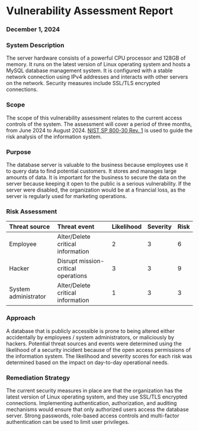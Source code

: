 <h1>Vulnerability Assessment Report</h1>
<h3>December 1, 2024</h3>

<h3>System Description</h3>
The server hardware consists of a powerful CPU processor and 128GB of memory. It runs on the latest version of Linux operating system and hosts a MySQL database management system. It is configured with a stable network connection using IPv4 addresses and interacts with other servers on the network. Security measures include SSL/TLS encrypted connections.
<h3>Scope</h3>
The scope of this vulnerability assessment relates to the current access controls of the system. The assessment will cover a period of three months, from June 2024 to August 2024. <a href="https://github.com/TasneemSiddiqui/AnalyzeAVulnerableSystem/blob/main/NIST-SP-800-30_Rev.-1.md">NIST SP 800-30 Rev. 1<a></a> is used to guide the risk analysis of the information system.
<h3>Purpose</h3>

The database server is valuable to the business because employees use it to query data to find potential customers. It stores and manages large amounts of data. It is important for the business to secure the data on the server because keeping it open to the public is a serious vulnerability. If the server were disabled, the organization would be at a financial loss, as the server is regularly used for marketing operations.
<h3>Risk Assessment</h3>

|Threat source|	Threat event|	Likelihood|	Severity|	Risk|
|:------|:-----|:-----|:-----|:-----|
|Employee	|Alter/Delete critical information	|2	|3	|6|
|Hacker	|Disrupt mission-critical operations	|3	|3	|9|
|System administrator	|Alter/Delete critical information	|1	|3	|3|
<h3>Approach</h3>

A database that is publicly accessible is prone to being altered either accidentally by employees / system administrators, or maliciously by hackers. Potential threat sources and events were determined using the likelihood of a security incident because of the open access permissions of the information system. The likelihood and severity scores for each risk was determined based on the impact on day-to-day operational needs. 
<h3>Remediation Strategy</h3>
The current security measures in place are that the organization has the latest version of Linux operating system, and they use SSL/TLS encrypted connections. Implementing authentication, authorization, and auditing mechanisms would ensure that only authorized users access the database server. Strong passwords, role-based access controls and multi-factor authentication can be used to limit user privileges.
